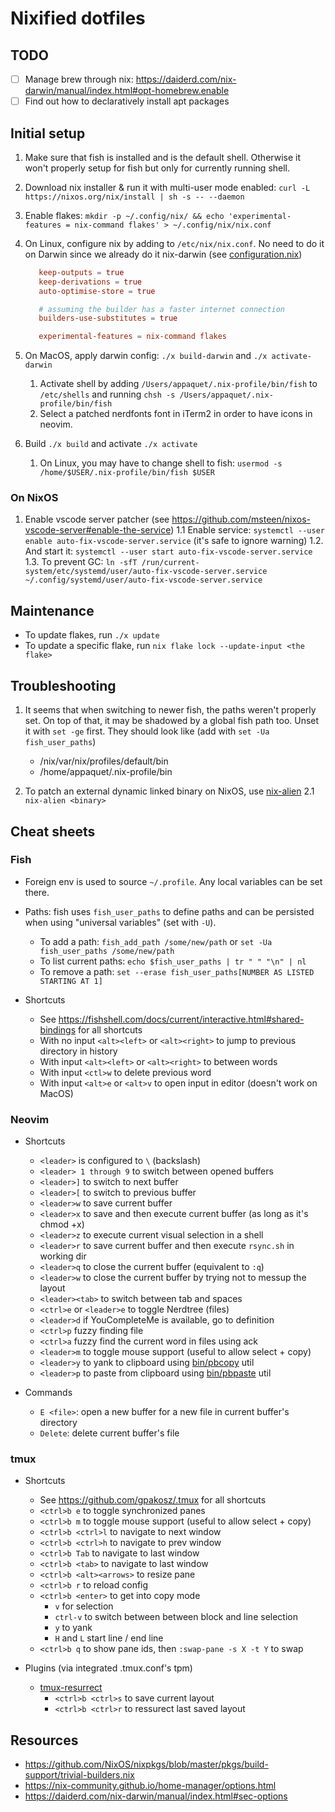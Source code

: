 
# Nixified dotfiles

## TODO

- [ ] Manage brew through nix: <https://daiderd.com/nix-darwin/manual/index.html#opt-homebrew.enable>
- [ ] Find out how to declaratively install apt packages

## Initial setup

1. Make sure that fish is installed and is the default shell. Otherwise it won't properly setup for fish but only for currently running shell.

2. Download nix installer & run it with multi-user mode enabled: `curl -L https://nixos.org/nix/install | sh -s -- --daemon`

3. Enable flakes: `mkdir -p ~/.config/nix/ && echo 'experimental-features = nix-command flakes' > ~/.config/nix/nix.conf`

4. On Linux, configure nix by adding to `/etc/nix/nix.conf`.
   No need to do it on Darwin since we already do it nix-darwin (see [configuration.nix](./darwin/mbpapp/configuration.nix))

   ```conf
      keep-outputs = true
      keep-derivations = true
      auto-optimise-store = true

      # assuming the builder has a faster internet connection
      builders-use-substitutes = true

      experimental-features = nix-command flakes
   ```

5. On MacOS, apply darwin config: `./x build-darwin` and `./x activate-darwin`
   1. Activate shell by adding `/Users/appaquet/.nix-profile/bin/fish` to `/etc/shells` and running `chsh -s /Users/appaquet/.nix-profile/bin/fish`
   2. Select a patched nerdfonts font in iTerm2 in order to have icons in neovim.

6. Build `./x build` and activate `./x activate`
   1. On Linux, you may have to change shell to fish: `usermod -s /home/$USER/.nix-profile/bin/fish $USER`

### On NixOS

1. Enable vscode server patcher (see <https://github.com/msteen/nixos-vscode-server#enable-the-service>)
  1.1 Enable service: `systemctl --user enable auto-fix-vscode-server.service` (it's safe to ignore warning)
  1.2. And start it: `systemctl --user start auto-fix-vscode-server.service`
  1.3. To prevent GC: `ln -sfT /run/current-system/etc/systemd/user/auto-fix-vscode-server.service ~/.config/systemd/user/auto-fix-vscode-server.service`

## Maintenance

- To update flakes, run `./x update`
- To update a specific flake, run `nix flake lock --update-input <the flake>`

## Troubleshooting

1. It seems that when switching to newer fish, the paths weren't properly set.
   On top of that, it may be shadowed by a global fish path too. Unset it with `set -ge` first.
   They should look like (add with `set -Ua fish_user_paths`)
     - /nix/var/nix/profiles/default/bin
     - /home/appaquet/.nix-profile/bin

2. To patch an external dynamic linked binary on NixOS, use [nix-alien](https://github.com/thiagokokada/nix-alien)
  2.1 `nix-alien <binary>`
  
## Cheat sheets

### Fish

- Foreign env is used to source `~/.profile`. Any local variables can be set there.
- Paths: fish uses `fish_user_paths` to define paths and can be persisted when using "universal variables" (set with `-U`).
  - To add a path: `fish_add_path /some/new/path` or `set -Ua fish_user_paths /some/new/path`
  - To list current paths: `echo $fish_user_paths | tr " " "\n" | nl`
  - To remove a path: `set --erase fish_user_paths[NUMBER AS LISTED STARTING AT 1]`

- Shortcuts
  - See <https://fishshell.com/docs/current/interactive.html#shared-bindings> for all shortcuts
  - With no input `<alt><left>` or `<alt><right>` to jump to previous directory in history
  - With input `<alt><left>` or `<alt><right>` to between words
  - With input `<ctl>w` to delete previous word
  - With input `<alt>e` or `<alt>v` to open input in editor (doesn't work on MacOS)

### Neovim

- Shortcuts
  - `<leader>` is configured to `\` (backslash)
  - `<leader> 1 through 9` to switch between opened buffers
  - `<leader>]` to switch to next buffer
  - `<leader>[` to switch to previous buffer
  - `<leader>w` to save current buffer
  - `<leader>x` to save and then execute current buffer (as long as it's chmod +x)
  - `<leader>z` to execute current visual selection in a shell
  - `<leader>r` to save current buffer and then execute `rsync.sh` in working dir
  - `<leader>q` to close the current buffer (equivalent to `:q`)
  - `<leader>w` to close the current buffer by trying not to messup the layout
  - `<leader><tab>` to switch between tab and spaces
  - `<ctrl>e` or `<leader>e` to toggle Nerdtree (files)
  - `<leader>d` if YouCompleteMe is available, go to definition
  - `<ctrl>p` fuzzy finding file
  - `<ctrl>a` fuzzy find the current word in files using ack
  - `<leader>m` to toggle mouse support (useful to allow select + copy)
  - `<leader>y` to yank to clipboard using [bin/pbcopy](bin/pbcopy) util
  - `<leader>p` to paste from clipboard using [bin/pbpaste](bin/pbpaste) util

- Commands
  - `E <file>`: open a new buffer for a new file in current buffer's directory
  - `Delete`: delete current buffer's file

### tmux

- Shortcuts
  - See <https://github.com/gpakosz/.tmux> for all shortcuts
  - `<ctrl>b e` to toggle synchronized panes
  - `<ctrl>b m` to toggle mouse support (useful to allow select + copy)
  - `<ctrl>b <ctrl>l` to navigate to next window
  - `<ctrl>b <ctrl>h` to navigate to prev window
  - `<ctrl>b Tab` to navigate to last window
  - `<ctrl>b <tab>` to navigate to last window
  - `<ctrl>b <alt><arrows>` to resize pane
  - `<ctrl>b r` to reload config
  - `<ctrl>b <enter>` to get into copy mode
    - `v` for selection
    - `ctrl-v` to switch between between block and line selection
    - `y` to yank
    - `H` and `L` start line / end line
  - `<ctrl>b q` to show pane ids, then `:swap-pane -s X -t Y` to swap

- Plugins (via integrated .tmux.conf's tpm)
  - [tmux-resurrect](https://github.com/tmux-plugins/tmux-resurrect)
    - `<ctrl>b <ctrl>s` to save current layout
    - `<ctrl>b <ctrl>r` to ressurect last saved layout

## Resources

- <https://github.com/NixOS/nixpkgs/blob/master/pkgs/build-support/trivial-builders.nix>
- <https://nix-community.github.io/home-manager/options.html>
- <https://daiderd.com/nix-darwin/manual/index.html#sec-options>
